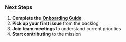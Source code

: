 ### Next Steps
1. **Complete the [Onboarding Guide](./ONBOARDING_GUIDE.md)**
2. **Pick up your first issue** from the backlog
3. **Join team meetings** to understand current priorities
4. **Start contributing** to the mission
